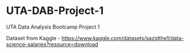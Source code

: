 # UTA-DAB-Project-1
UTA Data Analysis Bootcamp Project 1


Dataset from Kaggle - https://www.kaggle.com/datasets/sazidthe1/data-science-salaries?resource=download

